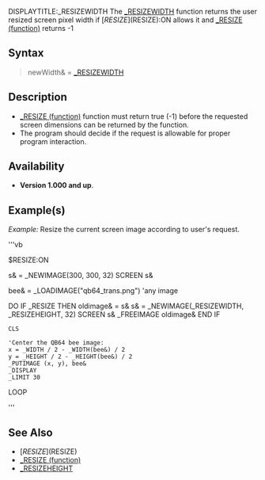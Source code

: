 DISPLAYTITLE:_RESIZEWIDTH
The [_RESIZEWIDTH](_RESIZEWIDTH) function returns the user resized screen pixel width if [$RESIZE]($RESIZE):ON allows it and [_RESIZE (function)](_RESIZE (function)) returns -1 


## Syntax

>  newWidth& = [_RESIZEWIDTH](_RESIZEWIDTH)


## Description

* [_RESIZE (function)](_RESIZE (function)) function must return true (-1) before the requested screen dimensions can be returned by the function.
* The program should decide if the request is allowable for proper program interaction.


## Availability

* **Version 1.000 and up**.


## Example(s)

*Example:* Resize the current screen image according to user's request.

'''vb

$RESIZE:ON

s& = _NEWIMAGE(300, 300, 32)
SCREEN s&

bee& = _LOADIMAGE("qb64_trans.png") 'any image

DO
    IF _RESIZE THEN
        oldimage& = s&
        s& = _NEWIMAGE(_RESIZEWIDTH, _RESIZEHEIGHT, 32)
        SCREEN s&
        _FREEIMAGE oldimage&
    END IF

    CLS

    'Center the QB64 bee image:
    x = _WIDTH / 2 - _WIDTH(bee&) / 2
    y = _HEIGHT / 2 - _HEIGHT(bee&) / 2
    _PUTIMAGE (x, y), bee&
    _DISPLAY
    _LIMIT 30
LOOP

'''


## See Also

* [$RESIZE]($RESIZE)
* [_RESIZE (function)](_RESIZE (function))
* [_RESIZEHEIGHT](_RESIZEHEIGHT)




